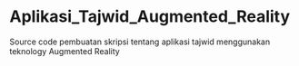 # Aplikasi_Tajwid_Augmented_Reality

Source code pembuatan skripsi tentang aplikasi tajwid menggunakan teknology Augmented Reality
